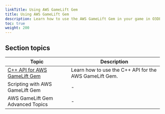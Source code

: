 ```yaml
---
linkTitle: Using AWS GameLift Gem
title: Using AWS GameLift Gem
description: Learn how to use the AWS GameLift Gem in your game in O3DE.
toc: true
weight: 200
---
```


## Section topics
| Topic | Description |
| - | - |
| [C++ API for AWS GameLift Gem ](cpp-api/) | Learn how to use the C++ API for the AWS GameLift Gem. |
| Scripting with AWS GameLift Gem | - |
| AWS GameLift Gem Advanced Topics | - |